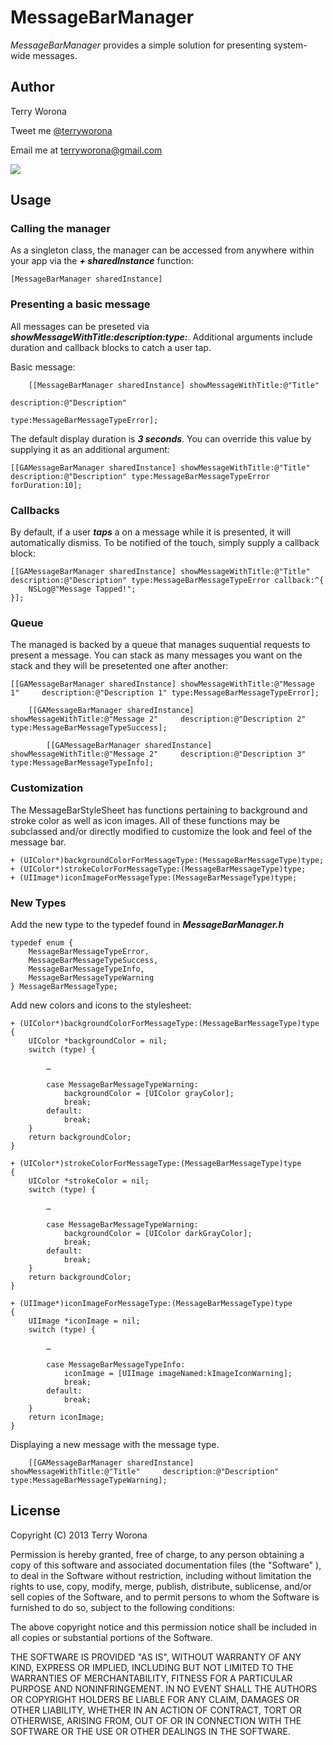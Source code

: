 # MessageBarManager

*MessageBarManager* provides a simple solution for presenting system-wide messages. 

## Author

<p>
	Terry Worona
</p>

<p>
	Tweet me <a href="http://www.twitter.com/terryworona">@terryworona</a>
</p>

<p>
	Email me at <a href="mailto:terryworona@gmail.com">terryworona@gmail.com</a>
</p>

<img src="https://github.com/terryworona/FireChat/raw/master/screens/firechat.png">

<br/>

## Usage

### Calling the manager

As a singleton class, the manager can be accessed from anywhere within your app via the ***+ sharedInstance*** function:

	[MessageBarManager sharedInstance]
	
### Presenting a basic message

All messages can be preseted via ***showMessageWithTitle:description:type:***. Additional arguments include duration and callback blocks to catch a user tap. 

Basic message:
	
	    [[MessageBarManager sharedInstance] showMessageWithTitle:@"Title"
                                                 description:@"Description"
                                                        type:MessageBarMessageTypeError];


The default display duration is ***3 seconds***. You can override this value by supplying it as an additional argument:

	[[GAMessageBarManager sharedInstance] showMessageWithTitle:@"Title" description:@"Description" type:MessageBarMessageTypeError forDuration:10];


### Callbacks

By default, if a user ***taps*** a on a message while it is presented, it will automatically dismiss. To be notified of the touch, simply supply a callback block:

	[[GAMessageBarManager sharedInstance] showMessageWithTitle:@"Title" description:@"Description" type:MessageBarMessageTypeError callback:^{
		NSLog@"Message Tapped!";
	}];
	
### Queue

The managed is backed by a queue that manages suquential requests to present a message. You can stack as many messages you want on the stack and they will be presetented one after another:

	[[GAMessageBarManager sharedInstance] showMessageWithTitle:@"Message 1" 	description:@"Description 1" type:MessageBarMessageTypeError];
	
		[[GAMessageBarManager sharedInstance] showMessageWithTitle:@"Message 2" 	description:@"Description 2" type:MessageBarMessageTypeSuccess];
		
			[[GAMessageBarManager sharedInstance] showMessageWithTitle:@"Message 2" 	description:@"Description 3" type:MessageBarMessageTypeInfo];


### Customization

The MessageBarStyleSheet has functions pertaining to background and stroke color as well as icon images. All of these functions may be subclassed and/or directly modified to customize the look and feel of the message bar. 

	+ (UIColor*)backgroundColorForMessageType:(MessageBarMessageType)type;
	+ (UIColor*)strokeColorForMessageType:(MessageBarMessageType)type;
	+ (UIImage*)iconImageForMessageType:(MessageBarMessageType)type;

### New Types
	
Add the new type to the typedef found in ***MessageBarManager.h***

	typedef enum {
    	MessageBarMessageTypeError,
	    MessageBarMessageTypeSuccess,
    	MessageBarMessageTypeInfo,
	    MessageBarMessageTypeWarning
	} MessageBarMessageType;
	
Add new colors and icons to the stylesheet:

	+ (UIColor*)backgroundColorForMessageType:(MessageBarMessageType)type
	{
    	UIColor *backgroundColor = nil;
	    switch (type) {
        
    	    …
		
			case MessageBarMessageTypeWarning:
            	backgroundColor = [UIColor grayColor];
	            break;
    	    default:
        	    break;
	    }
	    return backgroundColor;
	}
	
	+ (UIColor*)strokeColorForMessageType:(MessageBarMessageType)type
	{
    	UIColor *strokeColor = nil;
	    switch (type) {
        
    	    …
		
			case MessageBarMessageTypeWarning:
            	backgroundColor = [UIColor darkGrayColor];
	            break;
    	    default:
        	    break;
	    }
	    return backgroundColor;
	}
	
	+ (UIImage*)iconImageForMessageType:(MessageBarMessageType)type
	{
	    UIImage *iconImage = nil;
    	switch (type) {
    	
    		…
    	
	        case MessageBarMessageTypeInfo:
    	        iconImage = [UIImage imageNamed:kImageIconWarning];
        	    break;
	        default:
    	        break;
    	}
    	return iconImage;
	}

Displaying a new message with the message type. 

		[[GAMessageBarManager sharedInstance] showMessageWithTitle:@"Title" 	description:@"Description" type:MessageBarMessageTypeWarning];

## 


## License

Copyright (C) 2013 Terry Worona

Permission is hereby granted, free of charge, to any person obtaining a copy of this software and associated documentation files (the "Software" ), to deal in the Software without restriction, including without limitation the rights to use, copy, modify, merge, publish, distribute, sublicense, and/or sell copies of the Software, and to permit persons to whom the Software is furnished to do so, subject to the following conditions:

The above copyright notice and this permission notice shall be included in all copies or substantial portions of the Software.

THE SOFTWARE IS PROVIDED "AS IS", WITHOUT WARRANTY OF ANY KIND, EXPRESS OR IMPLIED, INCLUDING BUT NOT LIMITED TO THE WARRANTIES OF MERCHANTABILITY, FITNESS FOR A PARTICULAR PURPOSE AND NONINFRINGEMENT. IN NO EVENT SHALL THE AUTHORS OR COPYRIGHT HOLDERS BE LIABLE FOR ANY CLAIM, DAMAGES OR OTHER LIABILITY, WHETHER IN AN ACTION OF CONTRACT, TORT OR OTHERWISE, ARISING FROM, OUT OF OR IN CONNECTION WITH THE SOFTWARE OR THE USE OR OTHER DEALINGS IN THE SOFTWARE.